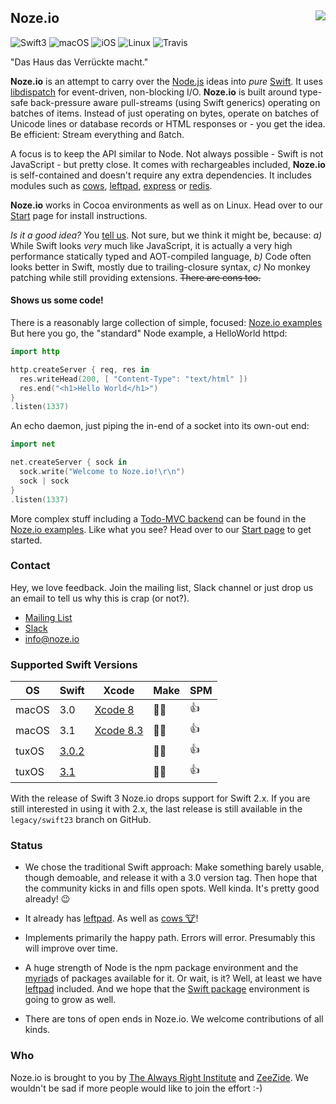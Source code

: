 <h2>Noze.io
  <img src="https://pbs.twimg.com/profile_images/725354235056017409/poiNAOlB_400x400.jpg"
       align="right" />
</h2>

![Swift3](https://img.shields.io/badge/swift-3-blue.svg)
![macOS](https://img.shields.io/badge/os-macOS-green.svg?style=flat)
![iOS](https://img.shields.io/badge/os-iOS-green.svg?style=flat)
![Linux](https://img.shields.io/badge/os-tuxOS-green.svg?style=flat)
![Travis](https://api.travis-ci.org/NozeIO/Noze.io.svg?branch=master&style=flat)

"Das Haus das Verrückte macht."

**Noze.io** is an attempt to carry over the [Node.js](http://nodejs.org/)
ideas into *pure* [Swift](http://swift.org).
It uses [libdispatch](https://github.com/apple/swift-corelibs-libdispatch)
for event-driven, non-blocking I/O.
**Noze.io** is built around type-safe back-pressure aware pull-streams
(using Swift generics)
operating on batches of items. Instead of just operating on bytes,
operate on batches of Unicode lines or database records or HTML
responses or - you get the idea.
Be efficient: Stream everything and ßatch.

A focus is to keep the API similar to Node. Not always possible -
Swift is not JavaScript - but pretty close.
It comes with rechargeables included, **Noze.io** is self-contained and
doesn't require any extra dependencies.
It includes modules such as
[cows](Sources/cows),
[leftpad](Sources/leftpad),
[express](Sources/express) or
[redis](Sources/redis).

**Noze.io** works in Cocoa environments as well as on Linux.
Head over to our [Start](http://noze.io/start/) page for install instructions.

*Is it a good idea?* You [tell us](http://noze.io/about/).
Not sure, but we think it might be, because:
*a)* While Swift looks *very* much like JavaScript, it is actually a very
high performance statically typed and AOT-compiled language,
*b)* Code often looks better in Swift, mostly due to trailing-closure syntax,
*c)* No monkey patching while still providing extensions.
~~There are cons too.~~

#### Shows us some code!

There is a reasonably large collection of simple, focused:
[Noze.io examples](Samples)
But here you go, the "standard" Node example, a HelloWorld httpd:
```swift
import http

http.createServer { req, res in 
  res.writeHead(200, [ "Content-Type": "text/html" ])
  res.end("<h1>Hello World</h1>")
}
.listen(1337)
```
An echo daemon, just piping the in-end of a socket into its own-out end:
```swift
import net

net.createServer { sock in
  sock.write("Welcome to Noze.io!\r\n")
  sock | sock
}
.listen(1337)
```
More complex stuff including a 
[Todo-MVC backend](https://github.com/NozeIO/Noze.io/blob/master/Samples/todo-mvc-redis/main.swift)
can be found in the
[Noze.io examples](https://github.com/NozeIO/Noze.io/tree/master/Samples).
Like what you see? Head over to our [Start page](http://noze.io/start/)
to get started.

### Contact

Hey, we love feedback. Join the mailing list, Slack channel or just drop us
an email to tell us why this is crap (or not?).

- [Mailing List](https://groups.google.com/forum/#!forum/nozeio)
- [Slack](http://slack.noze.io)
- [info@noze.io](mailto:info@noze.io)

### Supported Swift Versions

| OS    | Swift  | Xcode                                                      | Make | SPM  |
| ----- | ------ |  --------------------------------------------------------- | ---- | ---- |
| macOS | 3.0    | [Xcode 8](https://developer.apple.com/xcode/download/)     | 👍🏻  | 👍  |
| macOS | 3.1    | [Xcode 8.3](https://developer.apple.com/xcode/download/)     | 👍🏻  | 👍  |
| tuxOS | [3.0.2](https://swift.org/download/#releases) | | 👍🏻  | 👍  |
| tuxOS | [3.1](https://swift.org/download/#releases) | | 👍🏻  | 👍  |

With the release of Swift 3 Noze.io drops support for Swift 2.x. If you
are still interested in using it with 2.x, the last release is still available
in the `legacy/swift23` branch on GitHub.

### Status

- We chose the traditional Swift approach:
  Make something barely usable, though demoable,
  and release it with a 3.0 version tag.
  Then hope that the community kicks in and fills open spots.
  Well kinda. It's pretty good already! 😉

- It already has
  [leftpad](Sources/leftpad).
  As well as [cows 🐮](Sources/cows/README.md)!

- Implements primarily the happy path. Errors will error. Presumably this
  will improve over time.

- A huge strength of Node is the npm package environment and the
  <a href="http://heathersfilm.tripod.com/script.txt" target="ext">myriad</a>s 
  of packages available for it.
  Or wait, is it? Well, at least we have
  [leftpad](Sources/leftpad)
  included.
  And we hope that the [Swift package](https://swift.org/package-manager/)
  environment is going to grow as well.

- There are tons of open ends in Noze.io. We welcome contributions of all kinds.

### Who

Noze.io is brought to you by
[The Always Right Institute](http://www.alwaysrightinstitute.com)
and
[ZeeZide](http://zeezide.de).
We wouldn't be sad if more people would like to join the effort :-)
